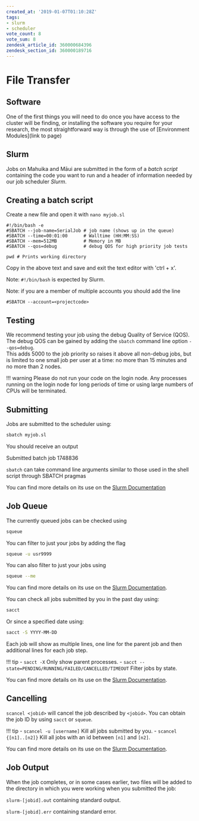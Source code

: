 ```yaml
---
created_at: '2019-01-07T01:10:28Z'
tags:
- slurm
- scheduler
vote_count: 8
vote_sum: 8
zendesk_article_id: 360000684396
zendesk_section_id: 360000189716
---
```


# File Transfer

## Software

One of the first things you will need to do once you have access to the cluster will be finding, or installing the software you require for your research, the most straightforward way is through the use of [Environment Modules](link to page)

## Slurm

Jobs on Mahuika and Māui are submitted in the form of a *batch script* containing the code you want to run and a header of information needed by our job scheduler *Slurm*.

## Creating a batch script

Create a new file and open it with `nano myjob.sl`

```sl
#!/bin/bash -e
#SBATCH --job-name=SerialJob # job name (shows up in the queue)
#SBATCH --time=00:01:00      # Walltime (HH:MM:SS)
#SBATCH --mem=512MB          # Memory in MB
#SBATCH --qos=debug          # debug QOS for high priority job tests

pwd # Prints working directory
```

Copy in the above text and save and exit the text editor with 'ctrl + x'.

Note: `#!/bin/bash` is expected by Slurm.

Note: if you are a member of multiple accounts you should add the line

```sl
#SBATCH --account=<projectcode>
```

## Testing

We recommend testing your job using the debug Quality of Service (QOS).
The debug QOS can be gained by adding the `sbatch` command line option `--qos=debug`.  
This adds 5000 to the job priority so raises it above all non-debug jobs, but is limited to one small job per user at a time: no more than 15 minutes and no more than 2 nodes.

!!! warning
    Please do not run your code on the login node.
    Any processes running on the login node for long periods of time or using large numbers of CPUs will be terminated.

## Submitting

Jobs are submitted to the scheduler using:

```bash
sbatch myjob.sl
```

You should receive an output

Submitted batch job 1748836

`sbatch` can take command line arguments similar to those used in the shell script through SBATCH pragmas

You can find more details on its use on the [Slurm Documentation](https://slurm.schedmd.com/sbatch.html)

## Job Queue

The currently queued jobs can be checked using

```bash
squeue
```

You can filter to just your jobs by adding the flag

```bash
squeue -u usr9999
```

You can also filter to just your jobs using

```bash
squeue --me
```

You can find more details on its use on the [Slurm Documentation](https://slurm.schedmd.com/squeue.html).

You can check all jobs submitted by you in the past day using:

```bash
sacct
```

Or since a specified date using:

```bash
sacct -S YYYY-MM-DD
```

Each job will show as multiple lines, one line for the parent job and then additional lines for each job step.

!!! tip
    - `sacct -X` Only show parent processes.
    - `sacct --state=PENDING/RUNNING/FAILED/CANCELLED/TIMEOUT` Filter jobs by state.

You can find more details on its use on the [Slurm Documentation](https://slurm.schedmd.com/sacct.html).

## Cancelling

`scancel <jobid>` will cancel the job described by `<jobid>`.
You can obtain the job ID by using `sacct` or `squeue`.

!!! tip
    - `scancel -u [username]` Kill all jobs submitted by you.
    - `scancel {[n1]..[n2]}` Kill all jobs with an id between `[n1]` and `[n2]`.

You can find more details on its use on the [Slurm Documentation](https://slurm.schedmd.com/scancel.html).

## Job Output

When the job completes, or in some cases earlier, two files will be
added to the directory in which you were working when you submitted the
job:

`slurm-[jobid].out` containing standard output.

`slurm-[jobid].err` containing standard error.
